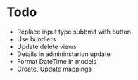 # Todo
* Replace input type subbmit with button
* Use bundlers
* Update delete views
* Details in admininstarion update
* Format DateTime in models
* Create, Update mappings